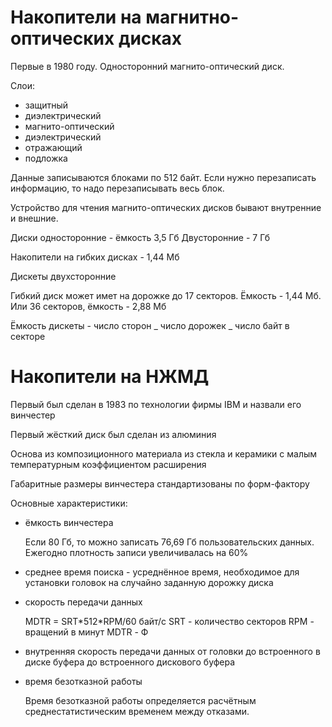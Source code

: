 # Накопители на магнитно-оптических дисках

Первые в 1980 году. Односторонний магнито-оптический диск.

Слои:

- защитный
- диэлектрический
- магнито-оптический
- диэлектрический
- отражающий
- подложка

Данные записываются блоками по 512 байт. Если нужно перезаписать информацию, то надо перезаписывать весь блок.

Устройство для чтения магнито-оптических дисков бывают внутренние и внешние.

Диски односторонние - ёмкость 3,5 Гб
Двусторонние - 7 Гб

Накопители на гибких дисках - 1,44 Мб

Дискеты двухсторонние

Гибкий диск может имет на дорожке до 17 секторов. Ёмкость - 1,44 Мб. Или 36 секторов, ёмкость - 2,88 Мб

Ёмкость дискеты - число сторон _ число дорожек _ число байт в секторе

# Накопители на НЖМД

Первый был сделан в 1983 по технологии фирмы IBM и назвали его винчестер

Первый жёсткий диск был сделан из алюминия

Основа из композиционного материала из стекла и керамики с малым температурным коэффициентом расширения

Габаритные размеры винчестера стандартизованы по форм-фактору

Основные характеристики:

- ёмкость винчестера

  Если 80 Гб, то можно записать 76,69 Гб пользовательских данных. Ежегодно плотность записи увеличивалась на 60%

- среднее время поиска - усреднённое время, необходимое для установки головок на случайно заданную дорожку диска
- скорость передачи данных

  MDTR = SRT\*512\*RPM/60 байт/с
  SRT - количество секторов
  RPM - вращений в минут
  MDTR - Ф
- внутренняя скорость передачи данных от головки до встроенного в диске буфера до встроенного дискового буфера
- время безотказной работы

  Время безотказной работы определяется расчётным среднестатистическим временем между отказами.
